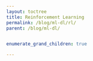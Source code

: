 ```yaml
---
layout: toctree
title: Reinforcement Learning
permalink: /blog/ml-dl/rl/
parent: /blog/ml-dl/


enumerate_grand_children: true

---
```

